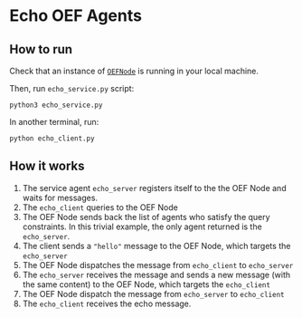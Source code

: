 # Echo OEF Agents

## How to run

Check that an instance of [`OEFNode`](https://github.com/fetchai/oef-core) 
is running in your local machine.

Then, run `echo_service.py` script:

    python3 echo_service.py
    
In another terminal, run:

    python echo_client.py
    

## How it works


1. The service agent ``echo_server`` registers itself to the the OEF Node and waits for messages.
2. The ``echo_client`` queries to the OEF Node
3. The OEF Node sends back the list of agents who satisfy
   the query constraints. In this trivial example,
   the only agent returned is the ``echo_server``.
4. The client sends a ``"hello"`` message to the OEF Node,
   which targets the ``echo_server``
5. The OEF Node dispatches the message from ``echo_client`` to ``echo_server``
6. The ``echo_server`` receives the message and sends a new message (with the same content)
   to the OEF Node, which targets the ``echo_client``
7. The OEF Node dispatch the message from ``echo_server`` to ``echo_client``
8. The ``echo_client`` receives the echo message.
